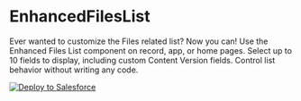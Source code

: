 # EnhancedFilesList
Ever wanted to customize the Files related list? Now you can! Use the Enhanced Files List component on record, app, or home pages. Select up to 10 fields to display, including custom Content Version fields. Control list behavior without writing any code.

<a href="https://githubsfdeploy.herokuapp.com?owner=buoypay&repo=EnhancedFilesList">
  <img alt="Deploy to Salesforce"
       src="https://raw.githubusercontent.com/afawcett/githubsfdeploy/master/deploy.png">
</a>
